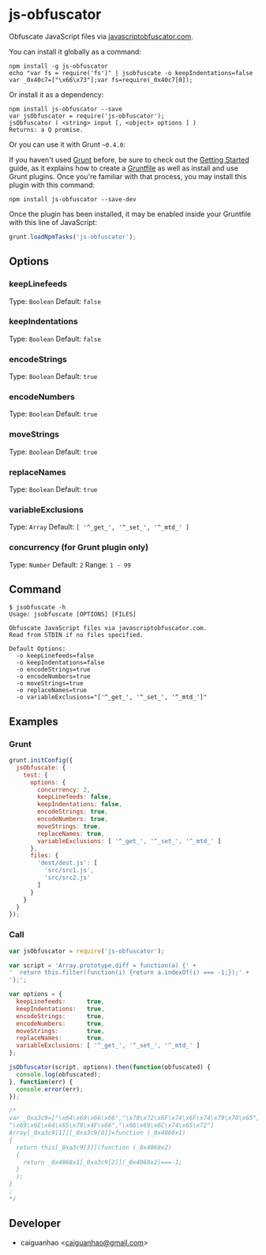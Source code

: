 js-obfuscator
=============

Obfuscate JavaScript files via [javascriptobfuscator.com](
http://www.javascriptobfuscator.com/).

You can install it globally as a command:

```
npm install -g js-obfuscator
echo "var fs = require('fs')" | jsobfuscate -o keepIndentations=false
var _0x40c7=["\x66\x73"];var fs=require(_0x40c7[0]);
```

Or install it as a dependency:

```
npm install js-obfuscator --save
var jsObfuscator = require('js-obfuscator');
jsObfuscator ( <string> input [, <object> options ] )
Returns: a Q promise.
```

Or you can use it with Grunt `~0.4.0`:

If you haven't used [Grunt](http://gruntjs.com/) before, be sure to check out
the [Getting Started](http://gruntjs.com/getting-started) guide, as it explains
how to create a [Gruntfile](http://gruntjs.com/sample-gruntfile) as well as
install and use Grunt plugins. Once you're familiar with that process, you may
install this plugin with this command:

```shell
npm install js-obfuscator --save-dev
```

Once the plugin has been installed, it may be enabled inside your Gruntfile
with this line of JavaScript:

```js
grunt.loadNpmTasks('js-obfuscator');
```

## Options

### keepLinefeeds
Type: `Boolean` Default: `false`

### keepIndentations
Type: `Boolean` Default: `false`

### encodeStrings
Type: `Boolean` Default: `true`

### encodeNumbers
Type: `Boolean` Default: `true`

### moveStrings
Type: `Boolean` Default: `true`

### replaceNames
Type: `Boolean` Default: `true`

### variableExclusions
Type: `Array`   Default: `[ '^_get_', '^_set_', '^_mtd_' ]`

### concurrency (for Grunt plugin only)
Type: `Number`  Default: `2`  Range: `1 - 99`

## Command

```
$ jsobfuscate -h
Usage: jsobfuscate [OPTIONS] [FILES]

Obfuscate JavaScript files via javascriptobfuscator.com.
Read from STDIN if no files specified.

Default Options:
  -o keepLinefeeds=false
  -o keepIndentations=false
  -o encodeStrings=true
  -o encodeNumbers=true
  -o moveStrings=true
  -o replaceNames=true
  -o variableExclusions="['^_get_', '^_set_', '^_mtd_']"
```

## Examples

### Grunt

```js
grunt.initConfig({
  jsObfuscate: {
    test: {
      options: {
        concurrency: 2,
        keepLinefeeds: false,
        keepIndentations: false,
        encodeStrings: true,
        encodeNumbers: true,
        moveStrings: true,
        replaceNames: true,
        variableExclusions: [ '^_get_', '^_set_', '^_mtd_' ]
      },
      files: {
        'dest/dest.js': [
          'src/src1.js',
          'src/src2.js'
        ]
      }
    }
  }
});
```

### Call

```js
var jsObfuscator = require('js-obfuscator');

var script = 'Array.prototype.diff = function(a) {' +
'  return this.filter(function(i) {return a.indexOf(i) === -1;});' +
'};';

var options = {
  keepLinefeeds:      true,
  keepIndentations:   true,
  encodeStrings:      true,
  encodeNumbers:      true,
  moveStrings:        true,
  replaceNames:       true,
  variableExclusions: [ '^_get_', '^_set_', '^_mtd_' ]
};

jsObfuscator(script, options).then(function(obfuscated) {
  console.log(obfuscated);
}, function(err) {
  console.error(err);
});

/*
var _0xa3c9=["\x64\x69\x66\x66","\x70\x72\x6F\x74\x6F\x74\x79\x70\x65",
"\x69\x6E\x64\x65\x78\x4F\x66","\x66\x69\x6C\x74\x65\x72"]
Array[_0xa3c9[1]][_0xa3c9[0]]=function (_0x4068x1)
{
  return this[_0xa3c9[3]](function (_0x4068x2)
  {
    return _0x4068x1[_0xa3c9[2]](_0x4068x2)===-1;
  }
  );
}
;
*/
```

## Developer

* caiguanhao &lt;caiguanhao@gmail.com&gt;
